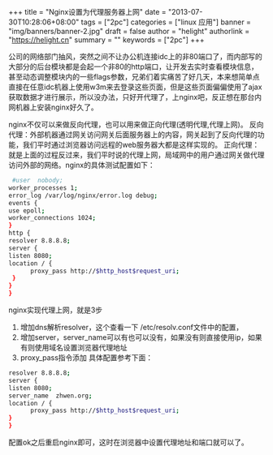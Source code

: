 +++
title = "Nginx设置为代理服务器上网"
date = "2013-07-30T10:28:06+08:00"
tags = ["2pc"]
categories = ["linux 应用"]
banner = "img/banners/banner-2.jpg"
draft = false
author = "helight"
authorlink = "https://helight.cn"
summary = ""
keywords = ["2pc"]
+++

公司的网络部门抽风，突然之间不让办公机连接idc上的非80端口了，而内部写的大部分的后台模块都是会起一个非80的http端口，让开发去实时查看模块信息，甚至动态调整模块内的一些flags参数，兄弟们着实痛苦了好几天，本来想简单点直接在任意idc机器上使用w3m来去登录这些页面，但是这些页面偏偏使用了ajax获取数据才进行展示，所以没办法，只好开代理了，上nginx吧，反正想在那台内网机器上安装nginx好久了。
<!--more-->
nginx不仅可以来做反向代理，也可以用来做正向代理(透明代理,代理上网)。
反向代理：外部机器通过网关访问网关后面服务器上的内容，网关起到了反向代理的功能，我们平时通过浏览器访问远程的web服务器大都是这样实现的。
正向代理：就是上面的过程反过来，我们平时说的代理上网，局域网中的用户通过网关做代理访问外部的网络。nginx的具体测试配置如下：
```sh
 #user  nobody;
worker_processes 1;
error_log /var/log/nginx/error.log debug;
events {    
use epoll;    
worker_connections 1024;
} 
http {    
resolver 8.8.8.8;    
server {        
listen 8080;        
location / {           
      proxy_pass http://$http_host$request_uri;       
 }    
}
}
```
nginx实现代理上网，就是3步

1. 增加dns解析resolver，这个查看一下 /etc/resolv.conf文件中的配置，
2. 增加server，server_name可以有也可以没有，如果没有则直接使用ip，如果有则使用域名设置浏览器代理地址
3. proxy_pass指令添加
具体配置参考下面：
```sh
resolver 8.8.8.8;
server {    
listen 8080;    
server_name  zhwen.org;
location / {       
      proxy_pass http://$http_host$request_uri;    
}
}
```
配置ok之后重启nginx即可，这时在浏览器中设置代理地址和端口就可以了。